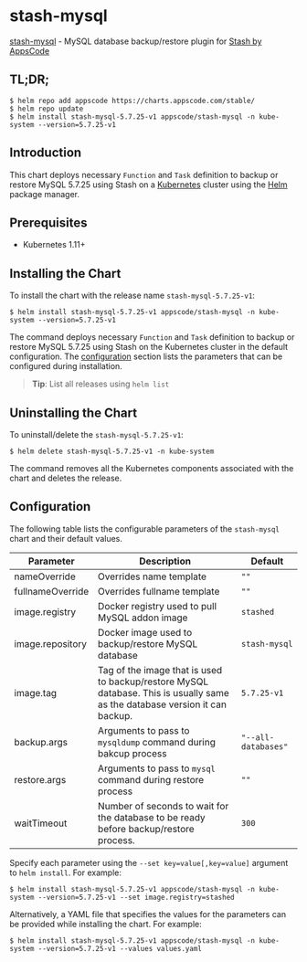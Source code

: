 # stash-mysql

[stash-mysql](https://github.com/stashed/mysql) - MySQL database backup/restore plugin for [Stash by AppsCode](https://stash.run)

## TL;DR;

```console
$ helm repo add appscode https://charts.appscode.com/stable/
$ helm repo update
$ helm install stash-mysql-5.7.25-v1 appscode/stash-mysql -n kube-system --version=5.7.25-v1
```

## Introduction

This chart deploys necessary `Function` and `Task` definition to backup or restore MySQL 5.7.25 using Stash on a [Kubernetes](http://kubernetes.io) cluster using the [Helm](https://helm.sh) package manager.

## Prerequisites

- Kubernetes 1.11+

## Installing the Chart

To install the chart with the release name `stash-mysql-5.7.25-v1`:

```console
$ helm install stash-mysql-5.7.25-v1 appscode/stash-mysql -n kube-system --version=5.7.25-v1
```

The command deploys necessary `Function` and `Task` definition to backup or restore MySQL 5.7.25 using Stash on the Kubernetes cluster in the default configuration. The [configuration](#configuration) section lists the parameters that can be configured during installation.

> **Tip**: List all releases using `helm list`

## Uninstalling the Chart

To uninstall/delete the `stash-mysql-5.7.25-v1`:

```console
$ helm delete stash-mysql-5.7.25-v1 -n kube-system
```

The command removes all the Kubernetes components associated with the chart and deletes the release.

## Configuration

The following table lists the configurable parameters of the `stash-mysql` chart and their default values.

|    Parameter     |                                                         Description                                                         |       Default       |
|------------------|-----------------------------------------------------------------------------------------------------------------------------|---------------------|
| nameOverride     | Overrides name template                                                                                                     | `""`                |
| fullnameOverride | Overrides fullname template                                                                                                 | `""`                |
| image.registry   | Docker registry used to pull MySQL addon image                                                                              | `stashed`           |
| image.repository | Docker image used to backup/restore MySQL database                                                                          | `stash-mysql`       |
| image.tag        | Tag of the image that is used to backup/restore MySQL database. This is usually same as the database version it can backup. | `5.7.25-v1`         |
| backup.args      | Arguments to pass to `mysqldump` command  during bakcup process                                                             | `"--all-databases"` |
| restore.args     | Arguments to pass to `mysql` command during restore process                                                                 | `""`                |
| waitTimeout      | Number of seconds to wait for the database to be ready before backup/restore process.                                       | `300`               |


Specify each parameter using the `--set key=value[,key=value]` argument to `helm install`. For example:

```console
$ helm install stash-mysql-5.7.25-v1 appscode/stash-mysql -n kube-system --version=5.7.25-v1 --set image.registry=stashed
```

Alternatively, a YAML file that specifies the values for the parameters can be provided while
installing the chart. For example:

```console
$ helm install stash-mysql-5.7.25-v1 appscode/stash-mysql -n kube-system --version=5.7.25-v1 --values values.yaml
```
